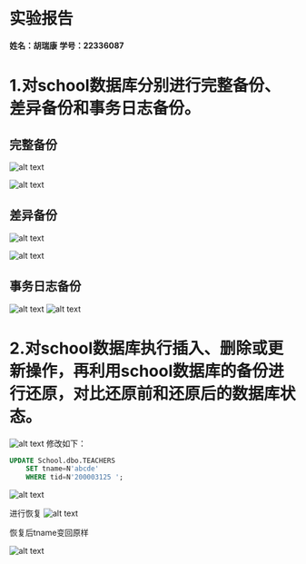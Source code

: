 # 实验报告

**姓名：胡瑞康**
**学号：22336087**


# 1.对school数据库分别进行完整备份、差异备份和事务日志备份。

## 完整备份

![alt text](1.png)

![alt text](2.png)

## 差异备份

![alt text](3.png)

![alt text](4.png)


## 事务日志备份
![alt text](5.png)
![alt text](6.png)
# 2.对school数据库执行插入、删除或更新操作，再利用school数据库的备份进行还原，对比还原前和还原后的数据库状态。
![alt text](7.png)
修改如下：
```sql
UPDATE School.dbo.TEACHERS
	SET tname=N'abcde'
	WHERE tid=N'200003125 ';
```
![alt text](8.png)

进行恢复
![alt text](9.png)

恢复后tname变回原样

![alt text](10.png)